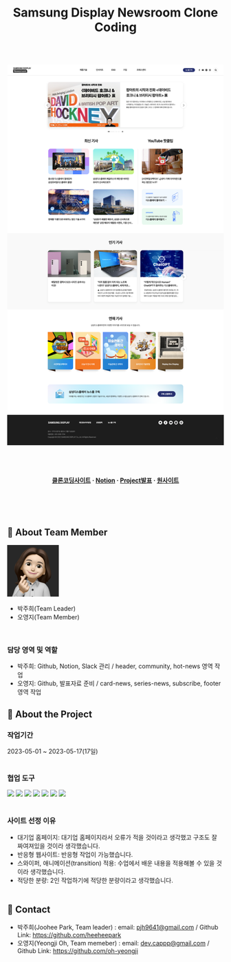 <div align="center">


  <h1>Samsung Display Newsroom Clone Coding</h1>
  <br><br><br>
  
  
<!-- Badges -->
<!-- Screenshots -->

<div align="center"> 
  <img src="assets/1.시안.png" alt="screenshot" />
</div>

  <br><br>
  
<h4>
  <a href="https://heeheepark.github.io/samsung-display-newsroom-clone-coding/">클론코딩사이트</a>
  <span> · </span>
    <a href="https://heeheepark.notion.site/Samsung-Display-Newsroom-Clone-Coding-Project-b22e3fc211e4451fb5fa5ade3cbab234">Notion</a>
  <span> · </span>
    <a href="https://www.canva.com/design/DAFi-ZergiY/qP3h7yflt8xPcTJT3mydTQ/view?utm_content=DAFi-ZergiY&utm_campaign=designshare&utm_medium=link&utm_source=publishsharelink">Project발표</a>
  <span> · </span>
    <a href="https://news.samsungdisplay.com/">원사이트</a>
  </h4>
</div>

<br /><br><br>

<!-- TechStack -->
## :space_invader: About Team Member


<a href="https://github.com/heeheepark">
  <img src="images/readme1.png" />
</a>

- 박주희(Team Leader)
- 오영지(Team Member)

<br>

### 담당 영역 및 역할
- 박주희: Github, Notion, Slack 관리 / header, community, hot-news 영역 작업
- 오영지: Github, 발표자료 준비 / card-news, series-news, subscribe, footer 영역 작업

<!-- About the Project -->
## :star2: About the Project


### 작업기간
2023-05-01 ~ 2023-05-17(17일)
<br><br>



<!-- Getting Started -->
### 협업 도구
<img src="https://img.shields.io/badge/HTML5-E34F26?style=flat&logo=HTML5&logoColor=white" /> <img src="https://img.shields.io/badge/CSS3-1572B6?style=flat&logo=CSS3&logoColor=white" /> <img src="https://img.shields.io/badge/JavaScript-F7DF1E?style=flat&logo=JavaScript&logoColor=white" /> <img src="https://img.shields.io/badge/GitHub-181717?style=flat&logo=GitHub&logoColor=white" /> <img src="https://img.shields.io/badge/Sourcetree-0052CC?style=flat&logo=Sourcetree&logoColor=white" /> <img src="https://img.shields.io/badge/Slack-4A154B?style=flat&logo=Slack&logoColor=white" /> <img src="https://img.shields.io/badge/Notion-000000?style=flat&logo=Notion&logoColor=white" /> 
<br><br>

<!-- Features -->
### 사이트 선정 이유

- 대기업 홈페이지: 대기업 홈페이지라서 오류가 적을 것이라고 생각했고 구조도 잘 짜여져있을 것이라 생각했습니다.
- 반응형 웹사이트: 반응형 작업이 가능했습니다.
- 스와이퍼, 애니메이션(transition) 적용: 수업에서 배운 내용을 적용해볼 수 있을 것이라 생각했습니다.
- 적당한 분량: 2인 작업하기에 적당한 분량이라고 생각했습니다.
<br><br>


## :handshake: Contact

- 박주희(Joohee Park, Team leader) :  email: pjh9641@gmail.com / Github Link: https://github.com/heeheepark
- 오영지(Yeongji Oh, Team memeber) :  email: dev.cappp@gmail.com / Github Link: https://github.com/oh-yeongji

